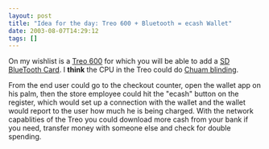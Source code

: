 ```yaml
---
layout: post
title: "Idea for the day: Treo 600 + Bluetooth = ecash Wallet"
date: 2003-08-07T14:29:12
tags: []
---
```


On my wishlist is a [Treo 600][1] for which you will be able to add a [SD BlueTooth Card][2]. I **think** the CPU in the Treo could do [ Chuam blinding][3]. 

From the end user could go to the checkout counter, open the wallet app on his palm, then the store employee could hit the "ecash" button on the register, which would set up a connection with the wallet and the wallet would report to the user how much he is being charged. With the network capablities of the Treo you could download more cash from your bank if you need, transfer money with someone else and check for double spending. 

   [1]: http://www.phonescoop.com/phones/phone.php?id=342
   [2]: http://www.pdabuyersguide.com/tips/palm_BT.htm
   [3]: http://munitions.vipul.net/documents/cyphernomicon/chapter12/12.5.html



